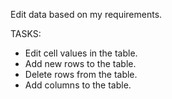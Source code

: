 Edit data based on my requirements.

TASKS:

- Edit cell values in the table.
- Add new rows to the table.
- Delete rows from the table.
- Add columns to the table.
